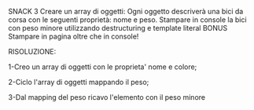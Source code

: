 SNACK 3
Creare un array di oggetti:
Ogni oggetto descriverà una bici da corsa con le seguenti proprietà: nome e peso.
Stampare in console la bici con peso minore utilizzando destructuring e template literal
BONUS
Stampare in pagina oltre che in console!

RISOLUZIONE:

1-Creo un array di oggetti con le proprieta' nome e colore;

2-Ciclo l'array di oggetti mappando il peso;

3-Dal mapping del peso ricavo l'elemento con il peso minore
